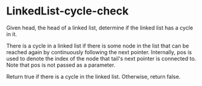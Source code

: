 # LinkedList-cycle-check
Given head, the head of a linked list, determine if the linked list has a cycle in it.    

There is a cycle in a linked list if there is some node in the list that can be reached again by continuously following the next pointer. Internally, pos is used to denote the index of the node that tail's next pointer is connected to. Note that pos is not passed as a parameter.     

Return true if there is a cycle in the linked list. Otherwise, return false.     

